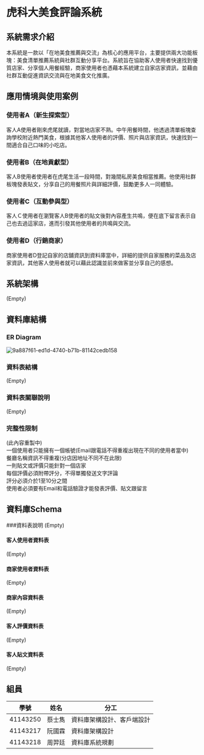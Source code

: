 # 虎科大美食評論系統
## 系統需求介紹
本系統是一款以「在地美食推薦與交流」為核心的應用平台，主要提供兩大功能板塊：美食清單推薦系統與社群互動分享平台。系統旨在協助客人使用者快速找到優質店家、分享個人用餐經驗，商家使用者也憑藉本系統建立自家店家資訊，並藉由社群互動促進資訊交流與在地美食文化推廣。 

## 應用情境與使用案例
### 使用者A（新生探索型）
客人A使用者剛來虎尾就讀，對當地店家不熟。中午用餐時間，他透過清單板塊查詢學校附近熱門美食，根據其他客人使用者的評價、照片與店家資訊，快速找到一間適合自己口味的小吃店。
### 使用者B（在地貢獻型）
客人B使用者使用者在虎尾生活一段時間，對幾間私房美食相當推薦。他使用社群板塊發表貼文，分享自己的用餐照片與詳細評價，鼓勵更多人一同體驗。
### 使用者C（互動參與型）
客人Ｃ使用者在瀏覽客人B使用者的貼文後對內容產生共鳴，便在底下留言表示自己也去過這家店，進而引發其他使用者的共鳴與交流。
### 使用者D（行銷商家）
商家使用者D登記自家的店舖資訊到資料庫當中，詳細的提供自家服務的菜品及店家資訊，其他客人使用者就可以藉此認識並前來做客並分享自己的感想。

## 系統架構
(Empty)  

## 資料庫結構
### ER Diagram
![9a887f61-ed1d-4740-b71b-81142cedb158](https://github.com/user-attachments/assets/04349853-215f-4282-ba16-442ab4d7dd28)
### 資料表結構
(Empty)  
### 資料表關聯說明
(Empty)  
### 完整性限制
(此內容重製中)  
一個使用者只能擁有一個帳號(Email跟電話不得重複出現在不同的使用者當中)  
餐廳名稱資訊不得重複(分店因地址不同不在此限)  
一則貼文或評價只能針對一個店家  
每個評價必須附帶評分，不得單獨發送文字評論  
評分必須介於1至10分之間  
使用者必須要有Email和電話驗證才能發表評價、貼文跟留言 

## 資料庫Schema
###資料表說明
(Empty)  
#### 客人使用者資料表
(Empty)  
#### 商家使用者資料表
(Empty)  
#### 商家內容資料表
(Empty)  
#### 客人評價資料表
(Empty)  
#### 客人貼文資料表
(Empty)  

## 組員
| 學號 | 姓名 | 分工 |
|------|------|------|
| 41143250 | 蔡士雋 | 資料庫架構設計、客戶端設計 |
| 41143217 | 阮國霖 | 資料庫架構設計 |
| 41143218 | 周羿廷 | 資料庫系統規劃 |

